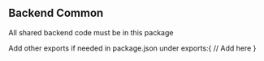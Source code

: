 ## Backend Common

All shared backend code must be in this package

Add other exports if needed in package.json under 
exports:{
    // Add here
}
